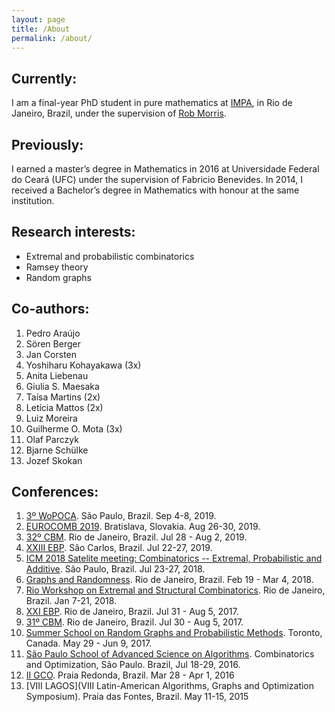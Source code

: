 ```yaml
---
layout: page
title: /About
permalink: /about/
---
```

## Currently:
I am a final-year PhD student in pure mathematics at [IMPA](https://impa.br/en_US/), in Rio de Janeiro, Brazil, under the supervision of [Rob Morris](http://w3.impa.br/~rob/).

## Previously:
I earned a master’s degree in Mathematics in 2016 at Universidade Federal do Ceará (UFC) under the supervision of Fabricio Benevides. In 2014, I received a Bachelor’s degree in Mathematics with honour at the same institution.

## Research interests:
 - Extremal and probabilistic combinatorics
 - Ramsey theory
 - Random graphs

## Co-authors:
  1. Pedro Araújo
  2. Sören Berger
  3. Jan Corsten
  4. Yoshiharu Kohayakawa (3x)
  5. Anita Liebenau
  6. Giulia S. Maesaka
  7. Taísa Martins (2x)
  8. Letícia Mattos (2x)
  9. Luiz Moreira
  10. Guilherme O. Mota (3x)
  11. Olaf Parczyk
  12. Bjarne Schülke
  13. Jozef Skokan

## Conferences:
  1. [3º WoPOCA](http://professor.ufabc.edu.br/~carla.negri/wopoca2019/). São Paulo, Brazil. Sep 4-8, 2019.
  2. [EUROCOMB 2019](eurocomb2019.uniba.sk). Bratislava, Slovakia. Aug 26-30, 2019.
  3. [32º CBM](https://impa.br/eventos-do-impa/eventos-2019/32o-coloquio-brasileiro-de-matematica/). Rio de Janeiro, Brazil. Jul 28 - Aug 2, 2019.
  4. [XXIII EBP](http://ebp23.icmc.usp.br/). São Carlos, Brazil. Jul 22-27, 2019.
  5. [ICM 2018 Satelite meeting: Combinatorics -- Extremal, Probabilistic and Additive](https://epa-combinatorics2018.ime.usp.br/). São Paulo, Brazil. Jul 23-27, 2018.
  6. [Graphs and Randomness](https://impa.br/eventos-do-impa/eventos-2018/graphs-and-randomness/). Rio de Janeiro, Brazil. Feb 19 - Mar 4, 2018.
  7. [Rio Workshop on Extremal and Structural Combinatorics](https://impa.br/eventos-do-impa/eventos-2018/rio-workshop-on-extremal-and-structural-combinatorics/). Rio de Janeiro, Brazil. Jan 7-21, 2018.
  8. [XXI EBP](https://impa.br/eventos-do-impa/eventos-2017/xxi-escola-brasileira-de-probabilidade/). Rio de Janeiro, Brazil. Jul 31 - Aug 5, 2017.
  9. [31º CBM](https://impa.br/eventos-do-impa/eventos-2017/31o-coloquio-brasileiro-de-matematica/). Rio de Janeiro, Brazil. Jul 30 - Aug 5, 2017.
  10. [Summer School on Random Graphs and Probabilistic Methods](http://www.fields.utoronto.ca/activities/16-17/randomgraphs-summerschool). Toronto, Canada. May 29 - Jun 9, 2017.
  11. [São Paulo School of Advanced Science on Algorithms](https://www.ime.usp.br/~spschool2016/). Combinatorics and Optimization, São Paulo. Brazil, Jul 18-29, 2016.
  12. [II GCO](http://www.lia.ufc.br/GCO2016/index_br.php). Praia Redonda, Brazil. Mar 28 - Apr 1, 2016
  13. [VIII LAGOS](VIII Latin-American Algorithms, Graphs and Optimization Symposium). Praia das Fontes, Brazil. May 11-15, 2015

